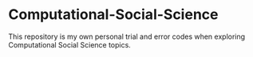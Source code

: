 # Computational-Social-Science
This repository is my own personal trial and error codes when exploring Computational Social Science topics.
